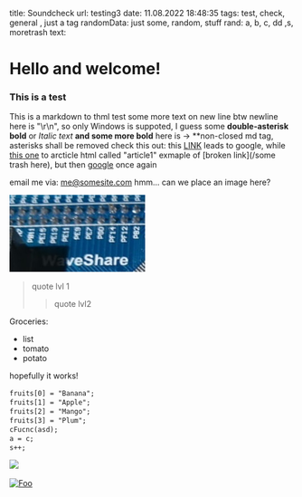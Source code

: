 title: Soundcheck
url: testing3
date: 11.08.2022 18:48:35
tags: test, check,   general , just a tag
randomData: just some, random, stuff
rand: a, b, c, dd   ,s, moretrash
text: 

# Hello and welcome!
### This is a test
This is a markdown to thml test
some more text on new line
btw newline here is "\r\n", so only Windows is suppoted, I guess
some **double-asterisk bold** or _Italic text_ **and some more bold**
here is -> **non-closed md tag, asterisks shall be removed
check this out: this [LINK](http://google.com) leads to google, while  [this one](article2.html) to arcticle html called "article1"
exmaple of [broken link](/some trash here), but then [google](http://google.com) once again

email me via: <me@somesite.com>
hmm... can we place an image here?

![image](../images/img.jpg)


> quote lvl 1
>> quote lvl2

Groceries:
- list
- tomato
- potato


hopefully it works!

    fruits[0] = "Banana";
    fruits[1] = "Apple";
    fruits[2] = "Mango";
    fruits[3] = "Plum";
    cFucnc(asd);
    a = c;
    s++;
    

[<img src="http://www.google.com.au/images/nav_logo7.png">](http://google.com.au/)


[![Foo](http://www.google.com.au/images/nav_logo7.png)](http://google.com.au/)


